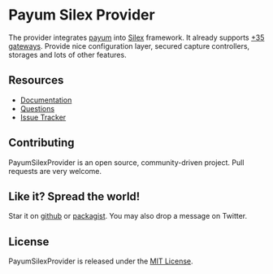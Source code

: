 # Payum Silex Provider

The provider integrates [payum](http://payum.forma-dev.com/documentation#PayumSilexProvider) into [Silex](http://silex.sensiolabs.org/) framework.
It already supports [+35 gateways](https://github.com/Payum/Core/blob/master/Resources/docs/supported-gateways.md).
Provide nice configuration layer, secured capture controllers, storages and lots of other features.

## Resources

* [Documentation](http://payum.org/doc#PayumSilexProvider)
* [Questions](http://stackoverflow.com/questions/tagged/payum)
* [Issue Tracker](https://github.com/Payum/PayumSilexProvider/issues)

## Contributing

PayumSilexProvider is an open source, community-driven project. Pull requests are very welcome.

## Like it? Spread the world!

Star it on [github](https://github.com/Payum/PayumSilexProvider) or [packagist](https://packagist.org/packages/payum/payum-silex-provider).
You may also drop a message on Twitter.

## License

PayumSilexProvider is released under the [MIT License](LICENSE).